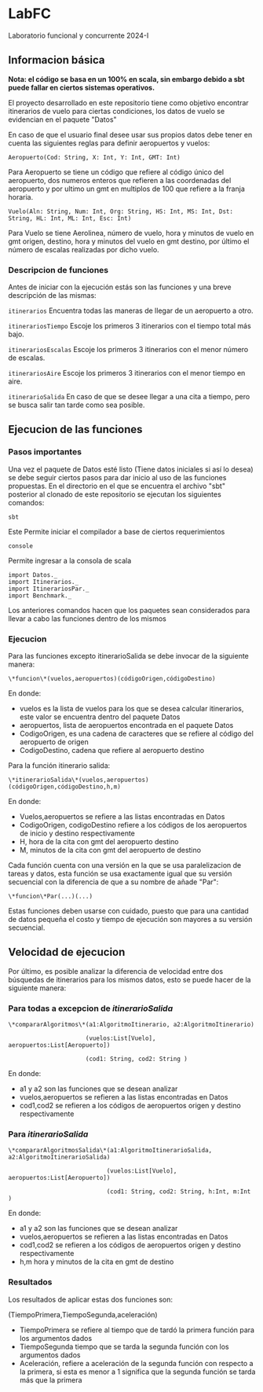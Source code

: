 # LabFC
Laboratorio funcional y concurrente 2024-I

## Informacion básica
**Nota: el código se basa en un 100% en scala, sin embargo debido a sbt puede fallar en ciertos sistemas operativos.**

El proyecto desarrollado en este repositorio tiene como objetivo encontrar itinerarios de vuelo para ciertas condiciones, los datos de vuelo se evidencian en el paquete "Datos"

En caso de que el usuario final desee usar sus propios datos debe tener en cuenta las siguientes reglas para definir aeropuertos y vuelos:

`Aeropuerto(Cod: String, X: Int, Y: Int, GMT: Int)` 

Para Aeropuerto se tiene un código que refiere al código único del aeropuerto, dos numeros enteros que refieren a las coordenadas del aeropuerto y por ultimo un gmt en multiplos de 100 que refiere a la franja horaria.

`Vuelo(Aln: String, Num: Int, Org: String, HS: Int, MS: Int, Dst: String, HL: Int, ML: Int, Esc: Int)` 

Para Vuelo se tiene Aerolinea, número de vuelo, hora y minutos de vuelo en gmt origen, destino, hora y minutos del vuelo en gmt destino, por último el número de escalas realizadas por dicho vuelo.

### Descripcion de funciones

Antes de iniciar con la ejecución estás son las funciones y una breve descripción de las mismas:

`itinerarios` Encuentra todas las maneras de llegar de un aeropuerto a otro.

`itinerariosTiempo` Escoje los primeros 3 itinerarios con el tiempo total más bajo.

`itinerariosEscalas` Escoje los primeros 3 itinerarios con el menor número de escalas.

`itinerariosAire` Escoje los primeros 3 itinerarios con el menor tiempo en aire.

`itinerarioSalida` En caso de que se desee llegar a una cita a tiempo, pero se busca salir tan tarde como sea posible.

## Ejecucion de las funciones

### Pasos importantes
Una vez el paquete de Datos esté listo (Tiene datos iniciales si así lo desea) se debe seguir ciertos pasos para dar inicio al uso de las funciones propuestas.
En el directorio en el que se encuentra el archivo "sbt" posterior al clonado de este repositorio se ejecutan los siguientes comandos:

```sbt``` 

Este Permite iniciar el compilador a base de ciertos requerimientos

```console```

Permite ingresar a la consola de scala

```
import Datos._
import Itinerarios._
import ItinerariosPar._
import Benchmark._
```

Los anteriores comandos hacen que los paquetes sean considerados para llevar a cabo las funciones dentro de los mismos

### Ejecucion

Para las funciones excepto itinerarioSalida se debe invocar de la siguiente manera:

` \*funcion\*(vuelos,aeropuertos)(códigoOrigen,códigoDestino) `

En donde: 

- vuelos es la lista de vuelos para los que se desea calcular itinerarios, este valor se encuentra dentro del paquete Datos
- aeropuertos, lista de aeropuertos encontrada en el paquete Datos
- CodigoOrigen, es una cadena de caracteres que se refiere al código del aeropuerto de origen
- CodigoDestino, cadena que refiere al aeropuerto destino

Para la función itinerario salida:

` \*itinerarioSalida\*(vuelos,aeropuertos)(códigoOrigen,códigoDestino,h,m) `

En donde: 

- Vuelos,aeropuertos se refiere a las listas encontradas en Datos
- CodigoOrigen, codigoDestino refiere a los códigos de los aeropuertos de inicio y destino respectivamente
- H, hora de la cita con gmt del aeropuerto destino
- M, minutos de la cita con gmt del aeropuerto de destino

Cada función cuenta con una versión en la que se usa paralelizacion de tareas y datos, esta función se usa exactamente igual que su versión secuencial con la diferencia de que a su nombre de añade "Par":

` \*funcion\*Par(...)(...) `

Estas funciones deben usarse con cuidado, puesto que para una cantidad de datos pequeña el costo y tiempo de ejecución son mayores a su versión secuencial.

## Velocidad de ejecucion

Por último, es posible analizar la diferencia de velocidad entre dos búsquedas de itinerarios para los mismos datos, esto se puede hacer de la siguiente manera:

### Para todas a excepcion de _itinerarioSalida_
```
\*compararAlgoritmos\*(a1:AlgoritmoItinerario, a2:AlgoritmoItinerario)

                      (vuelos:List[Vuelo], aeropuertos:List[Aeropuerto])
                          
                      (cod1: String, cod2: String )
```

En donde: 

- a1 y a2 son las funciones que se desean analizar
- vuelos,aeropuertos se refieren a las listas encontradas en Datos
- cod1,cod2 se refieren a los códigos de aeropuertos origen y destino respectivamente

### Para _itinerarioSalida_

```
\*compararAlgoritmosSalida\*(a1:AlgoritmoItinerarioSalida, a2:AlgoritmoItinerarioSalida)

                            (vuelos:List[Vuelo], aeropuertos:List[Aeropuerto])
                          
                            (cod1: String, cod2: String, h:Int, m:Int )
```
                          
                          
En donde: 

- a1 y a2 son las funciones que se desean analizar
- vuelos,aeropuertos se refieren a las listas encontradas en Datos
- cod1,cod2 se refieren a los códigos de aeropuertos origen y destino respectivamente
- h,m hora y minutos de la cita en gmt de destino

### Resultados
Los resultados de aplicar estas dos funciones son:

(TiempoPrimera,TiempoSegunda,aceleración)

- TiempoPrimera se refiere al tiempo que de tardó la primera función para los argumentos dados
- TiempoSegunda tiempo que se tarda la segunda función con los argumentos dados
- Aceleración, refiere a aceleración de la segunda función con respecto a la primera, si esta es menor a 1 significa que la segunda función se tarda más que la primera
